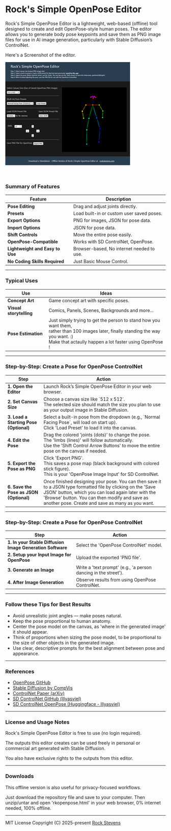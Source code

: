 # Rock's Simple OpenPose Editor

Rock's Simple OpenPose Editor is a lightweight, web-based (offline) tool designed to create and edit OpenPose-style human poses. The editor allows you to generate body pose keypoints and save them as PNG image files for use in AI image generation, particularly with Stable Diffusion’s ControlNet.

Here's a Screenshot of the editor.<br>

![](rkopenpose_tn.png)


<br>
  

### Summary of Features

| Feature | Description |
| --- | --- |
| **Pose Editing** | Drag and adjust joints directly. |
| **Presets** | Load built-in or custom user saved poses. |
| **Export Options** | PNG for images, JSON for pose data. |
| **Import Options** | JSON for pose data. |
| **Shift Controls** | Move the entire pose easily. |
| **OpenPose-Compatible** | Works with SD ControlNet, OpenPose. |
| **Lightweight and Easy to Use** | Browser-based, No internet needed to use. |
| **No Coding Skills Required** | Just Basic Mouse Control. |

  
----  

### Typical Uses

| Use | Ideas |
| --- | --- |
| **Concept Art** | Game concept art with specific poses. |
| **Visual storytelling** | Comics, Panels, Scenes, Backgrounds and more... |
| **Pose Estimation** | Just simply trying to get the person to stand how you want them,  <br>rather than 100 images later, finally standing the way you want. :)  <br>Make that actaully happen a lot faster using OpenPose ! |

----  

### Step-by-Step: Create a Pose for OpenPose ControlNet

| Step | Action |
| --- | --- |
| **1\. Open the Editor** | Launch Rock’s Simple OpenPose Editor in your web browser. |
| **2\. Set Canvas Size** | Choose a canvas size like \`512 x 512\`.  <br>The selected size should match the size you plan to use as your output image in Stable Diffusion. |
| **3\. Load a Starting Pose (Optional)** | Select a built-in pose from the dropdown (e.g., \`Normal Facing Pose\`, will load on start up).  <br>Click 'Load Preset' to load it into the canvas. |
| **4\. Edit the Pose** | Drag the colored 'joints (dots)' to change the pose.  <br>The 'limbs (lines)' will follow automatically.  <br>Use the 'Shift Control Arrow Buttons' to move the entire pose on the canvas if needed. |
| **5\. Export the Pose as PNG** | Click 'Export PNG'.  <br>This saves a pose map (black background with colored stick figure).  <br>This is your 'OpenPose Image Input' for SD ControlNet. |
| **6\. Save the Pose as JSON (Optional)** | Once finished designing your pose. You can then save it to a JSON type formatted file by clicking on the 'Save JSON' button, which you can load again later with the 'Browse' button. You can then modify and save as another pose. Create and save as many as you want. |
  
----  

### Step-by-Step: Create a Pose for OpenPose ControlNet

| Step | Action |
| --- | --- |
| **1\. In your Stable Diffusion  <br>Image Generation Software** | Select the 'OpenPose ControlNet' model. |
| **2\. Setup your Input Image for OpenPose** | Upload the exported 'PNG file'. |
| **3\. Generate an Image** | Write a 'text prompt' (e.g., 'a person dancing in the street'). |
| **4\. After Image Generation** | Observe results from using OpenPose ControlNet. |
  
----  

### Follow these Tips for Best Results

*   Avoid unrealistic joint angles — make poses natural.
*   Keep the pose proportional to human anatomy.
*   Center the pose model on the canvas, as 'where in the generated image' it should appear.
*   Think of proportions when sizing the pose model, to be proportional to the size of other objects in the generated image.
*   Use clear, descriptive prompts for the best alignment between pose and appearance.
  
----  

### References

*   [OpenPose GitHub](https://github.com/CMU-Perceptual-Computing-Lab/openpose)
*   [Stable Diffusion by CompVis](https://github.com/CompVis/stable-diffusion)
*   [ControlNet Paper (arXiv)](https://arxiv.org/abs/2302.05543)
*   [SD ControlNet GitHub (lllyasviel)](https://github.com/lllyasviel/ControlNet)
*   [SD ControlNet OpenPose (Huggingface - lllyasviel)](https://huggingface.co/lllyasviel/sd-controlnet-openpose)
  
----  

### License and Usage Notes

Rock's Simple OpenPose Editor is free to use (no login required). 

The outputs this editor creates can be used freely in personal or commercial art generated with Stable Diffusion. 

You also have exclusive rights to the outputs from this editor.
  
----  

### Downloads

This offline version is also useful for privacy-focused workflows.  
  
Just download the repository file and save to your computer. 
Then unzip/untar and open 'rkopenpose.html' in your web browser, 0% internet needed, 100% offline.  

----

MIT License
Copyright (C) 2025-present [Rock Stevens](https://rockstevens.com)
